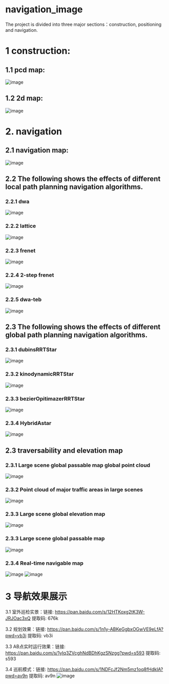 # navigation_image

The project is divided into three major sections：construction, positioning and navigation.

# 1 construction:

## 1.1 pcd map:
![image](https://github.com/ybw-yang/navigation_image/blob/main/pcd_map.png)
## 1.2 2d map:
![image](https://github.com/ybw-yang/navigation_image/blob/main/raw_map.png)

# 2. navigation
## 2.1 navigation map:
![image](https://github.com/ybw-yang/navigation_image/blob/main/navigation_map.png)

## 2.2 The following shows the effects of different local path planning navigation algorithms.
### 2.2.1 dwa
![image](https://github.com/ybw-yang/navigation_image/blob/main/navigation_algorithm_image/dwa.png)

### 2.2.2 lattice
![image](https://github.com/ybw-yang/navigation_image/blob/main/navigation_algorithm_image/lattice.png)

### 2.2.3 frenet
![image](https://github.com/ybw-yang/navigation_image/blob/main/navigation_algorithm_image/frenet.png)

### 2.2.4 2-step frenet
![image](https://github.com/ybw-yang/navigation_image/blob/main/navigation_algorithm_image/2step_frenet.png)

### 2.2.5 dwa-teb
![image](https://github.com/ybw-yang/navigation_image/blob/main/navigation_algorithm_image/dwa-teb.png)

## 2.3 The following shows the effects of different global path planning navigation algorithms.

### 2.3.1 dubinsRRTStar
![image](https://github.com/ybw-yang/navigation_image/blob/main/navigation_algorithm_image/dubinsRRTStar.png)

### 2.3.2 kinodynamicRRTStar
![image](https://github.com/ybw-yang/navigation_image/blob/main/navigation_algorithm_image/kinodynamicRRTStar.png)

### 2.3.3 bezierOpitimazerRRTStar
![image](https://github.com/ybw-yang/navigation_image/blob/main/navigation_algorithm_image/bezierOpitimazerRRTstar.png)

### 2.3.4 HybridAstar
![image](https://github.com/ybw-yang/navigation_image/blob/main/navigation_algorithm_image/HybridAstar.png)

## 2.3 traversability and elevation map
### 2.3.1 Large scene global passable map global point cloud
![image](https://github.com/ybw-yang/navigation_image/blob/main/traversability_and_elevation_map/大场景全局可通行地图全局点云.png)

### 2.3.2 Point cloud of major traffic areas in large scenes
![image](https://github.com/ybw-yang/navigation_image/blob/main/traversability_and_elevation_map/大场景主要通行区域点云.png)

### 2.3.3 Large scene global elevation map
![image](https://github.com/ybw-yang/navigation_image/blob/main/traversability_and_elevation_map/大场景全局高程图.png)

### 2.3.3 Large scene global passable map
![image](https://github.com/ybw-yang/navigation_image/blob/main/traversability_and_elevation_map/大场景全局可通行地图.png)

### 2.3.4 Real-time navigable map
![image](https://github.com/ybw-yang/navigation_image/blob/main/traversability_and_elevation_map/实时机体可通行地图.png)
![image](https://github.com/ybw-yang/navigation_image/blob/main/traversability_and_elevation_map/实时足端可通行地图.png)

# 3 导航效果展示
3.1 室外巡检实景：链接: https://pan.baidu.com/s/12HTKoxg2tK3W-JRJOac3xQ 提取码: 676k

3.2 规划效果：链接: https://pan.baidu.com/s/1n1y-ABKeGgbxOGwVE9eLfA?pwd=vb3i 提取码: vb3i

3.3 AB点实时运行效果：链接: https://pan.baidu.com/s/1yIq3ZVcghNdBDhKgzSNzgg?pwd=s593 提取码: s593

3.4 巡航模式：链接: https://pan.baidu.com/s/1NDFcJf2Nm5mz1oq8fHdkIA?pwd=av9n 提取码: av9n
![image](https://github.com/ybw-yang/navigation_image/blob/main/航点模式行为树.png)
